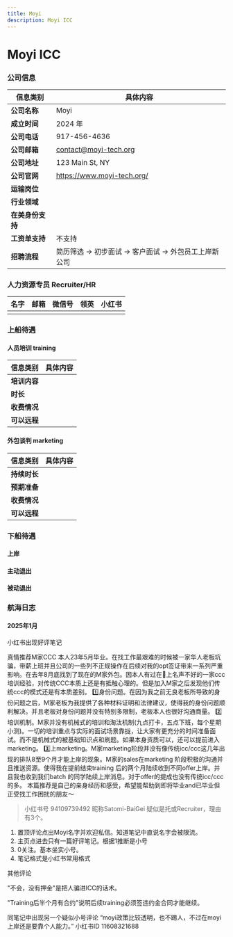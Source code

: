 ```yaml
---
title: Moyi
description: Moyi ICC
---
```

# Moyi ICC

### 公司信息
| 信息类别     | 具体内容                           |
|----------|--------------------------------|
| **公司名称** | Moyi         |
| **成立时间** | 2024 年                         |
| **公司电话** |  917-456-4636                  |
| **公司邮箱** | contact@moyi-tech.org        |
| **公司地址** | 123 Main St, NY                |
| **公司官网** |   https://www.moyi-tech.org/                             |
| **运输岗位** |                             |
| **行业领域** |                   |
| **在美身份支持** |             |
| **工资单支持** | 不支持                            |
| **招聘流程** | 简历筛选 → 初步面试 → 客户面试 → 外包员工上岸新公司 |

### 人力资源专员 Recruiter/HR


| **名字** | **邮箱** | **微信号** | **领英** | **小红书** |
|--------|--------|---------|--------|---------|
|        |        |         |        |         |

### 上船待遇

#### 人员培训 training

| 信息类别     | 具体内容 |
|----------|------|
| **培训内容** |      |
| **时长**   |      |
| **收费情况** |      |
| **可以远程** |      |

#### 外包谈判 marketing


| 信息类别     | 具体内容 |
|----------|------|
| **持续时长** |      |
| **预期准备** |      |
| **收费情况** |      |
| **可以远程** |      |

### 下船待遇

#### 上岸

#### 主动退出

#### 被动退出

### 航海日志

#### 2025年1月

小红书出现好评笔记

真情推荐M家CCC
本人23年5月毕业。在找工作最艰难的时候被一家华人老板坑骗，带薪上班并且公司的一些列不正规操作在后续对我的opt签证带来一系列严重影响。在去年8月底找到了现在的M家外包。因本人有过在📕上名声不好的一家ccc培训经验，对传统CCC本质上还是有抵触心理的。但是加入M家之后发现他们传统ccc的模式还是有本质差别。
1️⃣身份问题。在因为我之前无良老板所导致的身份问题之后，M家老板为我提供了各种材料证明和法律建议，使得我的身份问题顺利解决。并且老板对身份问题并没有特别多限制，老板本人也很好沟通商量。
2️⃣培训机制。M家并没有机械式的培训和淘汰机制(九点打卡，五点下班，每个星期小测)。一切的培训重点与实际的面试场景靠拢，让大家有更充分的时间准备面试。而不是机械式的被基础知识点和刷题。如果本身资质可以，还可以提前进入marketing。
3️⃣上marketing。M家marketing阶段并没有像传统icc/ccc这几年出现的排队8至9个月才能上岸的现象。M家的sales在marketing 阶段积极的沟通并且推送资源。使得我在提前结束training 后的两个月陆续收到不同offer上岸。并且我也收到我们batch 的同学陆续上岸消息。对于offer的提成也没有传统icc/ccc的多。
本篇推荐是自己的亲身经历和感受，希望能帮助到即将毕业and已毕业但正受找工作困扰的朋友～

> 小红书号 94109739492 昵称Satomi-BaiGei
疑似是托或Recruiter，理由有3个。
1. 置顶评论点出Moyi名字并欢迎私信。知道笔记中直说名字会被限流。
2. 主页点进去只有一篇好评笔记。根据1推断是小号
3. 0关注。基本坐实小号。
4. 笔记格式是小红书常用格式

其他评论

"不会，没有押金"是把人骗进ICC的话术。

"Training后半个月有合约"说明后续training必须签违约金合同才能继续。

同笔记中出现另一个疑似小号评论 “moyi政策比较透明，也不踢人，不过在moyi上岸还是要靠个人能力。”
小红书ID 11608321688
